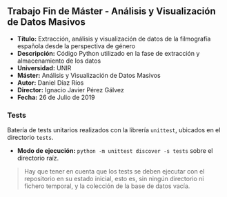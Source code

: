 ## Trabajo Fin de Máster - Análisis y Visualización de Datos Masivos

- **Título:** Extracción, análisis y visualización de datos de la filmografía española desde la perspectiva de género
- **Descripción:** Código Python utilizado en la fase de extracción y almacenamiento de los datos
- **Universidad:** UNIR
- **Máster:** Análisis y Visualización de Datos Masivos
- **Autor:** Daniel Díaz Ríos
- **Director:** Ignacio Javier Pérez Gálvez
- **Fecha:** 26 de Julio de 2019

### Tests

Batería de tests unitarios realizados con la librería `unittest`, ubicados en el directorio `tests`.

- **Modo de ejecución:** `python -m unittest discover -s tests` sobre el directorio raíz.

> Hay que tener en cuenta que los tests se deben ejecutar con el repositorio en su estado inicial, esto es, sin ningún directorio ni fichero temporal, y la colección de la base de datos vacía.
